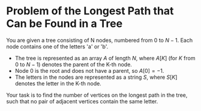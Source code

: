 # Problem of the Longest Path that Can be Found in a Tree

You are given a tree consisting of N nodes, numbered from $0$ to $N-1$. Each node contains one of the letters 'a' or 'b'.

* The tree is represented as an array $A$ of length $N$, where $A[K]$ (for $K$ from $0$ to $N-1$) denotes the parent of the K-th node.
* Node $0$ is the root and does not have a parent, so $A[0] = -1$.
* The letters in the nodes are represented as a string $S$, where $S[K]$ denotes the letter in the K-th node.

Your task is to find the number of vertices on the longest path in the tree, such that no pair of adjacent vertices contain the same letter.
